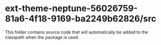 # ext-theme-neptune-56026759-81a6-4f18-9169-ba2249b62826/src

This folder contains source code that will automatically be added to the classpath when
the package is used.
